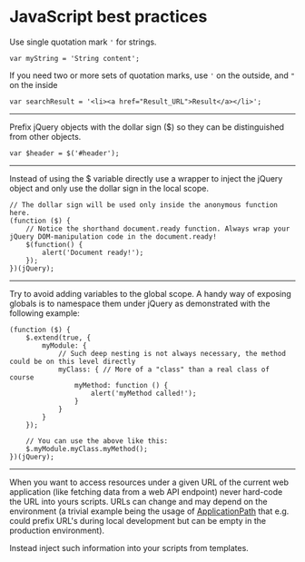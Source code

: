 # JavaScript best practices

Use single quotation mark `'` for strings.

    var myString = 'String content';

If you need two or more sets of quotation marks, use `'` on the outside, and `"` on the inside

    var searchResult = '<li><a href="Result_URL">Result</a></li>';

----------

Prefix jQuery objects with the dollar sign ($) so they can be distinguished from other objects.

    var $header = $('#header');

----------

Instead of using the $ variable directly use a wrapper to inject the jQuery object and only use the dollar sign in the local scope.

	// The dollar sign will be used only inside the anonymous function here.
	(function ($) {
		// Notice the shorthand document.ready function. Always wrap your jQuery DOM-manipulation code in the document.ready!
	    $(function() {
	        alert('Document ready!');
	    });
	})(jQuery);

----------

Try to avoid adding variables to the global scope. A handy way of exposing globals is to namespace them under jQuery as demonstrated with the following example:
	
	(function ($) {
	    $.extend(true, {
	        myModule: {
				// Such deep nesting is not always necessary, the method could be on this level directly
	            myClass: { // More of a "class" than a real class of course
	                myMethod: function () {
						alert('myMethod called!');
	                }
	            }
	        }
	    });

		// You can use the above like this:
		$.myModule.myClass.myMethod();
	})(jQuery);

----------

When you want to access resources under a given URL of the current web application (like fetching data from a web API endpoint) never hard-code the URL into yours scripts. URLs can change and may depend on the environment (a trivial example being the usage of [ApplicationPath](http://msdn.microsoft.com/en-us/library/system.web.httprequest.applicationpath%28v=vs.110%29.aspx) that e.g. could prefix URL's during local development but can be empty in the production environment).

Instead inject such information into your scripts from templates.